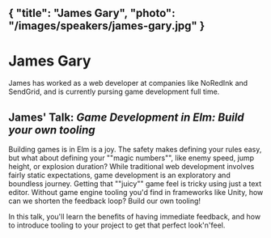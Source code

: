 {
    "title": "James Gary",
    "photo": "/images/speakers/james-gary.jpg"
}
---

# James Gary

James has worked as a web developer at companies like NoRedInk and SendGrid, and is currently pursing game development full time.

## James' Talk: *Game Development in Elm: Build your own tooling*

Building games is in Elm is a joy. The safety makes defining your rules easy, but what about defining your ""magic numbers"", like enemy speed, jump height, or explosion duration? While traditional web development involves fairly static expectations, game development is an exploratory and boundless journey. Getting that ""juicy"" game feel is tricky using just a text editor. Without game engine tooling you'd find in frameworks like Unity, how can we shorten the feedback loop? Build our own tooling!

In this talk, you'll learn the benefits of having immediate feedback, and how to introduce tooling to your project to get that perfect look'n'feel.
